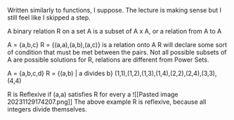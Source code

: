 Written similarly to functions, I suppose. The lecture is making sense but I still feel like I skipped a step.

A binary relation R on a set A is a subset of A x A, or a relation from A to A

A = {a,b,c}
R = {(a,a),(a,b),(a,c)} is a relation onto A
R will declare some sort of condition that must be met between the pairs. Not all possible subsets of A are possible solutions for R, relations are different from Power Sets.

A = {a,b,c,d}
R = {(a,b) | a divides b}
(1,1),(1,2),(1,3),(1,4),(2,2),(2,4),(3,3),(4,4)

R is Reflexive if (a,a) satisfies R for every a
![[Pasted image 20231129174207.png]]
The above example R is reflexive, because all integers divide themselves.